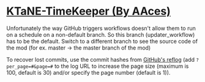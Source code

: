 # [KTaNE-TimeKeeper (By AAces)](https://github.com/AAces/KTaNE-TimeKeeper)

Unfortunately the way GitHub triggers workflows doesn't allow them to run on a schedule on a non-default branch. So this branch (updater_workflow) has to be the default. Switch to a different branch to see the source code of the mod (for ex. master -> the master branch of the mod)

To recover lost commits, use the commit hashes from [GitHub's reflog](https://api.github.com/repos/KtaneModules/KTaNE-TimeKeeper-AAces/events) (add `?per_page=#&page=#` to the log URL to increase the page size (maximum is 100, default is 30) and/or specify the page number (default is 1)).
